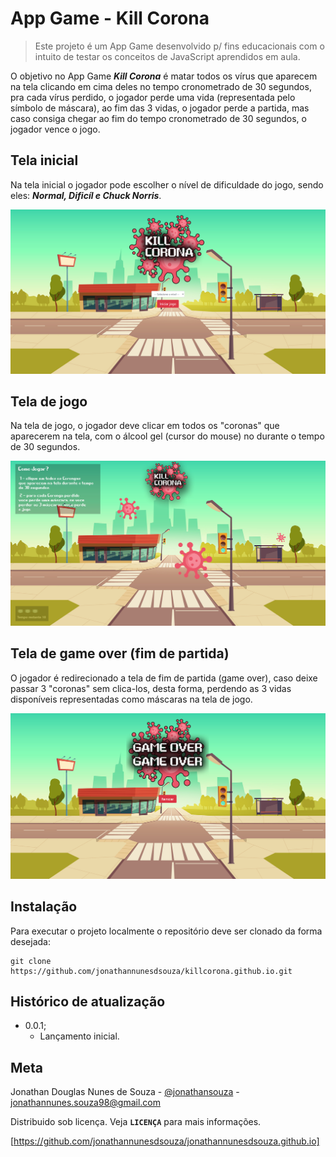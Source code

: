 # App Game - Kill Corona
>Este projeto é um App Game desenvolvido p/ fins educacionais com o intuito de testar os conceitos de JavaScript aprendidos em aula.

O objetivo no App Game ***Kill Corona*** é matar todos os vírus que aparecem na tela clicando em cima deles no tempo cronometrado de 30 segundos, pra cada vírus perdido, o jogador perde uma vida (representada pelo símbolo de máscara), ao fim das 3 vidas, o jogador perde a partida, mas caso consiga chegar ao fim do tempo cronometrado de 30 segundos, o jogador vence o jogo.

## Tela inicial

Na tela inicial o jogador pode escolher o nível de dificuldade do jogo, sendo eles: ***Normal, Dificíl e Chuck Norris***.

![Screenshoot Tela Inicial](screenshoots_projeto/screenshoot_home.png)

## Tela de jogo

Na tela de jogo, o jogador deve clicar em todos os "coronas" que aparecerem na tela, com o álcool gel (cursor do mouse) no durante o tempo de 30 segundos.

![Screenshoot Tela de Jogo](screenshoots_projeto/screenshoot_app.jpg)

## Tela de game over (fim de partida)

O jogador é redirecionado a tela de fim de partida (game over), caso deixe passar 3 "coronas" sem clica-los, desta forma, perdendo as 3 vidas disponíveis representadas como máscaras na tela de jogo.

![Screenshoot Game Over](screenshoots_projeto/screenshoot_fim_de_jogo.png)

## Instalação

Para executar o projeto localmente o repositório deve ser clonado da forma desejada:

```
git clone https://github.com/jonathannunesdsouza/killcorona.github.io.git
```

## Histórico de atualização 

* 0.0.1;
    * Lançamento inicial.

## Meta 

Jonathan Douglas Nunes de Souza - [@jonathansouza] - <jonathannunes.souza98@gmail.com>

[@jonathansouza]:https://www.linkedin.com/in/perfil-in/

Distribuido sob licença. Veja **`LICENÇA`** para mais informações.

[https://github.com/jonathannunesdsouza/jonathannunesdsouza.github.io]


[Domine Web]:https://www.udemy.com/course/web-completo/
[Udemy]:https://www.udemy.com/
